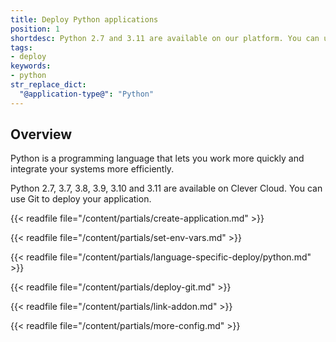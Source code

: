 ```yaml
---
title: Deploy Python applications
position: 1
shortdesc: Python 2.7 and 3.11 are available on our platform. You can use Git to deploy your application.
tags:
- deploy
keywords:
- python
str_replace_dict:
  "@application-type@": "Python"
---
```


## Overview

Python is a programming language that lets you work more quickly and integrate your systems more efficiently.

Python 2.7, 3.7, 3.8, 3.9, 3.10 and 3.11 are available on Clever Cloud. You can use Git to deploy your application.


{{< readfile file="/content/partials/create-application.md" >}}

{{< readfile file="/content/partials/set-env-vars.md" >}}

{{< readfile file="/content/partials/language-specific-deploy/python.md" >}}

{{< readfile file="/content/partials/deploy-git.md" >}}

{{< readfile file="/content/partials/link-addon.md" >}}

{{< readfile file="/content/partials/more-config.md" >}}
